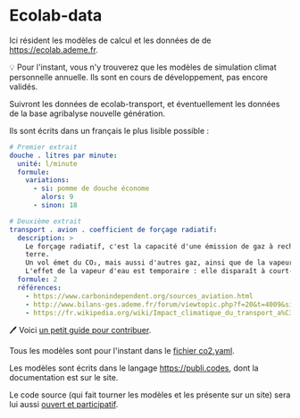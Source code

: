 # Ecolab-data

Ici résident les modèles de calcul et les données de de https://ecolab.ademe.fr.

:bulb: Pour l'instant, vous n'y trouverez que les modèles de simulation climat personnelle annuelle. Ils sont en cours de développement, pas encore validés.

Suivront les données de ecolab-transport, et éventuellement les données de la base agribalyse nouvelle génération.


Ils sont écrits dans un français le plus lisible possible : 

```yaml
# Premier extrait 
douche . litres par minute:
  unité: l/minute
  formule:
    variations:
      - si: pomme de douche économe
        alors: 9
      - sinon: 18

# Deuxième extrait 
transport . avion . coefficient de forçage radiatif:
  description: >
    Le forçage radiatif, c'est la capacité d'une émission de gaz à rechauffer la
    terre.
    Un vol émet du CO₂, mais aussi d'autres gaz, ainsi que de la vapeur libérée en haute altitude. Le forçage radiatif de ces émissions est conséquent et doit donc être pris en compte, mais c'est une estimation très compliquée.
    L'effet de la vapeur d'eau est temporaire : elle disparaît à court-terme par rapport au CO₂ qui reste très longtemps présent. Son effet n'en reste pas moins massif.
  formule: 2
  références:
    - https://www.carbonindependent.org/sources_aviation.html
    - http://www.bilans-ges.ademe.fr/forum/viewtopic.php?f=20&t=4009&sid=dea7e08c81c2f723b803d27e7e2a8797
    - https://fr.wikipedia.org/wiki/Impact_climatique_du_transport_a%C3%A9rien#Pond%C3%A9ration_des_%C3%A9missions

```

:pen: Voici [un petit guide pour contribuer](https://github.com/laem/futureco-data/blob/master/CONTRIBUTING.md).

Tous les modèles sont pour l'instant dans le [fichier co2.yaml](https://github.com/laem/futureco-data/blob/master/co2.yaml).

Les modèles sont écrits dans le langage https://publi.codes, dont la documentation est sur le site.

Le code source (qui fait tourner les modèles et les présente sur un site) sera lui aussi [ouvert et participatif](https://github.com/betagouv/ecolab-climat).
